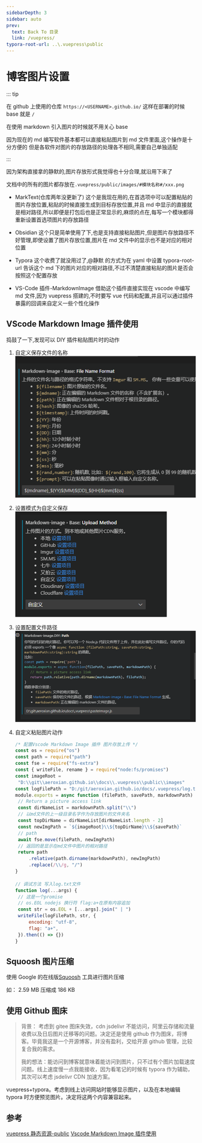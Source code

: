 ```yaml
---
sidebarDepth: 3
sidebar: auto
prev:
  text: Back To 目录
  link: /vuepress/
typora-root-url: ..\.vuepress\public
---
```


# 博客图片设置

::: tip

在 github 上使用的仓库 `https://<USERNAME>.github.io/` 这样在部署的时候 base 就是 `/`

在使用 markdown 引入图片的时候就不用关心 base

因为现在的 md 编写软件基本都可以直接粘贴图片到 md 文件里面,这个操作是十分方便的
但是各软件对图片的存放路径的处理各不相同,需要自己单独适配

:::

因为架构直接拿的静默的,图片存放形式我觉得也十分合理,就沿用下来了

文档中的所有的图片都存放在`.vuepress/public/images/#模块名称#/xxx.png`

- MarkText(仓库两年没更新了) 这个是我现在用的,在首选项中可以配置粘贴的图片存放位置,粘贴的时候直接生成到目标存放位置,并且 md 中显示的直接就是相对路径,所以即便是打包后也是正常显示的,麻烦的点在,每写一个模块都得重新设置首选项图片的存放路径

- Obsidian 这个只是简单使用了下,也是支持直接粘贴图片,但是图片存放路径不好管理,即使设置了图片存放位置,图片在 md 文件中的显示也不是对应的相对位置

- Typora 这个收费了就没用过了,@静默 的方式为在 yaml 中设置 typora-root-url 告诉这个 md 下的图片对应的相对路径,不过不清楚直接粘贴的图片是否会按照这个配置存放
- VS-Code 插件-MarkdownImage 借助这个插件直接实现在 vscode 中编写 md 文件,因为 vuepress 搭建的,不时要写 vue 代码和配置,并且可以通过插件暴露的回调来自定义一些个性化操作

## VScode Markdown Image 插件使用

捣鼓了一下,发现可以 DIY 插件粘贴图片时的动作

1. 自定义保存文件的名称
   ![自定义保存文件的名称](../.vuepress/public/images/vuepress/IMG_20230322_154506.png)
2. 设置模式为自定义保存
   ![图 2](../.vuepress/public/images/vuepress/IMG_20230322_154652.png)
3. 设置配置文件路径
   ![图 3](../.vuepress/public/images/vuepress/IMG_20230322_154836.png)
4. 自定义粘贴图片动作

   ```js
   /* 配置Vscode Markdown Image 插件 图片存放上传 */
   const os = require("os")
   const path = require("path")
   const fse = require("fs-extra")
   const { writeFile, rename } = require("node:fs/promises")
   const imageRoot =
   	"D:\\git\\aeroxian.github.io\\docs\\.vuepress\\public\\images"
   const logFilePath = "D:/git/aeroxian.github.io/docs/.vuepress/log.txt"
   module.exports = async function (filePath, savePath, markdownPath) {
   	// Return a picture access link
   	const dirNameList = markdownPath.split("\\")
   	// 以md文件的上一级目录名字作为存放图片的文件夹名
   	const topDirName = dirNameList[dirNameList.length - 2]
   	const newImgPath = `${imageRoot}\\${topDirName}\\${savePath}`
   	// path
   	await fse.move(filePath, newImgPath)
   	// 返回的是显示在md文件中图片的相对路径
   	return path
   		.relative(path.dirname(markdownPath), newImgPath)
   		.replace(/\\/g, "/")
   }

   // 调试方法 写入log.txt文件
   function log(...args) {
   	// 这是一个promise
   	// os.EOL nodejs 换行符 flag:a+在原有内容追加
   	const str = os.EOL + [...args].join(" | ")
   	writeFile(logFilePath, str, {
   		encoding: "utf-8",
   		flag: "a+",
   	}).then(() => {})
   }
   ```

## Squoosh 图片压缩

使用 Google 的在线版[Squoosh](https://squoosh.app/) 工具进行图片压缩

如： 2.59 MB 压缩成 186 KB

## 使用 Github 图床

> 背景： 考虑到 gitee 图床失效，cdn jsdelivr 不能访问，阿里云存储和流量收费以及日后图片迁移等的问题。决定还是使用 github 作为图床，将博客。毕竟我这是一个开源博客，并没有盈利，交给开源 github 管理，比较复合我的需求。
>
> 我的想法：能访问到博客就意味着能访问到图片，只不过有个图片加载速度问题。线上速度慢一点我能接收，因为看笔记的时候有 typora 作为辅助，其次可以考虑 jsdelivr CDN 加速方案。

vuepress+typora。考虑到线上访问网站时能够显示图片，以及在本地编辑 typora 时方便预览图片。决定将这两个内容兼容起来。

## 参考

[vuepress 静态资源-public](https://v2.vuepress.vuejs.org/zh/guide/assets.html#public-%E6%96%87%E4%BB%B6)
[Vscode Markdown Image 插件使用](http://www.aqpower.cn/2022/08/18/VScode%E4%B9%9F%E5%8F%AF%E4%BB%A5%E5%BE%88%E5%A5%BD%E7%9A%84%E7%BC%96%E5%86%99markdown%E6%96%87%E4%BB%B6/)
